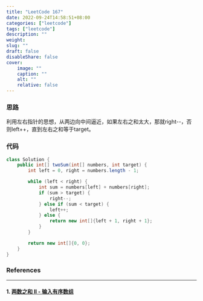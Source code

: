 ```yaml
---
title: "LeetCode 167"
date: 2022-09-24T14:58:51+08:00
categories: ["leetcode"]
tags: ["leetcode"]
description: ""
weight:
slug: ""
draft: false
disableShare: false
cover:
    image: ""
    caption: ""
    alt: ""
    relative: false
---
```


### 思路

利用左右指针的思想，从两边向中间逼近，如果左右之和太大，那就right--，否则left++，直到左右之和等于target。

### 代码

```java
class Solution {
    public int[] twoSum(int[] numbers, int target) {
        int left = 0, right = numbers.length - 1;

        while (left < right) {
            int sum = numbers[left] + numbers[right];
            if (sum > target) {
                right--;
            } else if (sum < target) {
                left++;
            } else {
                return new int[]{left + 1, right + 1};
            }
        }

        return new int[]{0, 0};
    }
}
```

### References

---

#### 1. [两数之和 II - 输入有序数组](https://leetcode.cn/problems/two-sum-ii-input-array-is-sorted/)
